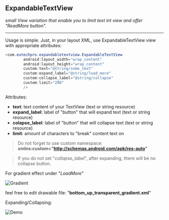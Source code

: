 ## ExpandableTextView

_small View variation that enable you to limit text int view and offer "ReadMore button"._

----

Usage is simple. Just, in your layout XML, use ExpandableTextView view with appropriate attributes:

```Java
<com.eutechpro.expandabletextview.ExpandableTextView
        android:layout_width="wrap_content"
        android:layout_height="wrap_content"
        custom:text="@string/some_text"
        custom:expand_label="@string/load_more"
        custom:collapse_label="@string/collapse"
        custom:limit="200"
        />
```


Attributes:


- **text**: 			text content of your TextView (text or string resource)
- **expand_label**: 	label of "button" that will expand text (text or string resource)
- **colapse_label**: 	label of "button" that will collapse text (text or string resource)
- **limit**: 			amount of characters to "break" content text on

> Do not forget to use custom namespace:
__xmlns:custom="http://schemas.android.com/apk/res-auto"__


> If you do not set "_collapse_label_", after expanding, there will be no collapse button.





For gradient effect under "_LoadMore_" 


![Gradient](https://dl.dropboxusercontent.com/s/80x97zzwrbmh835/gradient.png)


feel free to edit drawable file: "__bottom_up_transparent_gradient.xml__"


Expanding/Collapsing:


![Demo](https://dl.dropboxusercontent.com/s/6kq8soih5fchph9/collapsable_video.gif?dl=0)



